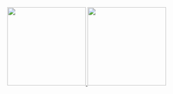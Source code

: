 <div>
  <a href="https://github.com/fbaiex">
  <img height="180em" src="https://github-readme-status.vercel.app/api?username=fbaiex&show_icons=true&theme=dracula&include_all_commits=true&countprivate=true"/>
  <img height="180em" src="https://github-readme-status.vercel.app/api/top-langs/?username=fbaiex&layout=compact&langs_count=16&theme=dracula"/>
</div>
